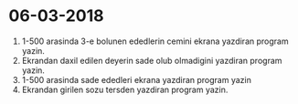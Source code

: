 # 06-03-2018

1. 1-500 arasinda 3-e bolunen ededlerin cemini ekrana yazdiran program yazin.
2. Ekrandan daxil edilen deyerin sade olub olmadigini yazdiran program yazin.
3. 1-500 arasinda sade ededleri ekrana yazdiran program yazin
4. Ekrandan girilen sozu tersden yazdiran program yazin.
